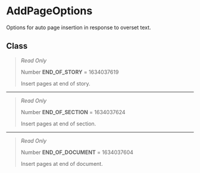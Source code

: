 # AddPageOptions
Options for auto page insertion in response to overset text.

## Class
> *Read Only* 
> 
> Number **END_OF_STORY** = 1634037619
> 
> Insert pages at end of story.
*** 
> *Read Only* 
> 
> Number **END_OF_SECTION** = 1634037624
> 
> Insert pages at end of section.
*** 
> *Read Only* 
> 
> Number **END_OF_DOCUMENT** = 1634037604
> 
> Insert pages at end of document.

